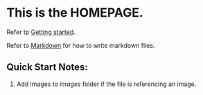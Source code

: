 
# This is the **HOMEPAGE**.
Refer tp [Getting started](http://dotnet.github.io/docfx/tutorial/docfx_getting_started.html).

Refer to [Markdown](http://daringfireball.net/projects/markdown/) for how to write markdown files.
## Quick Start Notes:
1. Add images to *images* folder if the file is referencing an image.

